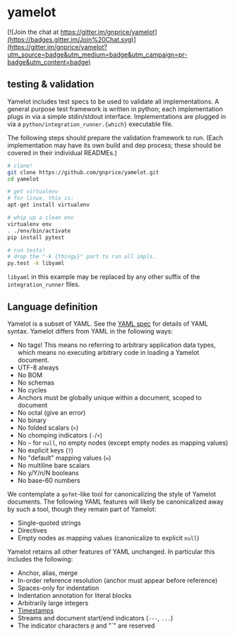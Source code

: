 yamelot
=======

[![Join the chat at https://gitter.im/gnprice/yamelot](https://badges.gitter.im/Join%20Chat.svg)](https://gitter.im/gnprice/yamelot?utm_source=badge&utm_medium=badge&utm_campaign=pr-badge&utm_content=badge)


testing & validation
--------------------

Yamelot includes test specs to be used to validate all implementations.
A general purpose test framework is written in python;
each implementation plugs in via a simple stdin/stdout interface.
Implementations are plugged in via a `python/integration_runner.{which}` executable file.

The following steps should prepare the validation framework to run.
(Each implementation may have its own build and dep process;
these should be covered in their individual READMEs.)

```bash
# clone!
git clone https://github.com/gnprice/yamelot.git
cd yamelot

# get virtualenv
# for linux, this is:
apt-get install virtualenv

# whip up a clean env
virtualenv env
. ./env/bin/activate
pip install pytest

# run tests!
# drop the "-k {thingy}" part to run all impls.
py.test -k libyaml
```

`libyaml` in this example may be replaced by any other suffix of the `integration_runner` files.



Language definition
-------------------

Yamelot is a subset of YAML.  See the [YAML spec](http://yaml.org/spec/1.2/spec.html)
for details of YAML syntax. Yamelot differs from YAML in the following ways:

* No tags!  This means no referring to arbitrary application data
  types, which means no executing arbitrary code in loading a Yamelot
  document.
* UTF-8 always
* No BOM
* No schemas
* No cycles
* Anchors must be globally unique within a document, scoped to document
* No octal (give an error)
* No binary
* No folded scalars (`>`)
* No chomping indicators (`-`/`+`)
* No `~` for `null`, no empty nodes (except empty nodes as mapping values)
* No explicit keys (`?`)
* No "default" mapping values (`=`)
* No multiline bare scalars
* No y/Y/n/N booleans
* No base-60 numbers

We contemplate a `gofmt`-like tool for canonicalizing the style of
Yamelot documents.  The following YAML features will likely be
canonicalized away by such a tool, though they remain part of Yamelot:

* Single-quoted strings
* Directives
* Empty nodes as mapping values (canonicalize to explicit `null`)

Yamelot retains all other features of YAML unchanged.  In particular
this includes the following:

* Anchor, alias, merge
* In-order reference resolution (anchor must appear before reference)
* Spaces-only for indentation
* Indentation annotation for literal blocks
* Arbitrarily large integers
* [Timestamps](http://yaml.org/type/timestamp.html)
* Streams and document start/end indicators (`---`, `...`)
* The indicator characters `@` and "`" are reserved
